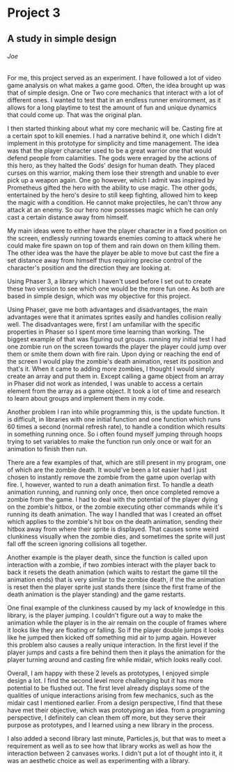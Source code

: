 
# Project 3
## A study in simple design
###### Joe

For me, this project served as an experiment. I have followed a lot of video game analysis on what makes a game good. Often, the idea brought up was that of simple design. One or Two core mechanics that interact with a lot of different ones. I wanted to test that in an endless runner environment, as it allows for a long playtime to test the amount of fun and unique dynamics that could come up. That was the original plan. 

I then started thinking about what my core mechanic will be. Casting fire at a certain spot to kill enemies. I had a narrative behind it, one which I didn't implement in this prototype for simplicity and time management. The idea was that the player character used to be a great warrior one that would defend people from calamities. The gods were enraged by the actions of this hero, as they halted the Gods' design for human death. They placed curses on this warrior, making them lose their strength and unable to ever pick up a weapon again. One go however, which I admit was inspired by Prometheus gifted the hero with the ability to use magic. The other gods, entertained by the hero's desire to still keep fighting, allowed him to keep the magic with a condition. He cannot make projectiles, he can't throw any attack at an enemy. So our hero now possesses magic which he can only cast a certain distance away from himself. 

My main ideas were to either have the player character in a fixed position on the screen, endlessly running towards enemies coming to attack where he could make fire spawn on top of them and rain down on them killing them. The other idea was the have the player be able to move but cast the fire a set distance away from himself thus requiring precise control of the character's position and the direction they are looking at. 

Using Phaser 3, a library which I haven't used before I set out to create these two version to see which one would be the more fun one. As both are based in simple design, which was my objective for this project.

Using Phaser, gave me both advantages and disadvantages, the main advantages were that it animates sprites easily and handles collision really well. 
The disadvantages were, first I am unfamiliar with the specific properties in Phaser so I spent more time learning than working. The biggest example of that was figuring out groups. running my initial test I had one zombie run on the screen towards the player the player could jump over them or smite them down with fire rain. Upon dying or reaching the end of the screen I would play the zombie's death animation, reset its position and that's it. When it came to adding more zombies, I thought I would simply create an array and put them in. Except calling a game object from an array in Phaser did not work as intended, I was unable to access a certain element from the array as a game object. It took a lot of time and research to learn about groups and implement them in my code. 

Another problem I ran into while programming this, is the update function. It is difficult, in libraries with one initial function and one function which runs 60 times a second (normal refresh rate), to handle a condition which results in something running once. So i often found myself jumping through hoops trying to set variables to make the function run only once or wait for an animation to finish then run. 

There are a few examples of that, which are still present in my program, one of which are the zombie death. It would've been a lot easier had I just chosen to instantly remove the zombie from the game upon overlap with fire. I, however, wanted to run a death animation first. To handle a death animation running, and running only once, then once completed remove a zombie from the game. I had to deal with the potential of the player dying on the zombie's hitbox, or the zombie executing other commands while it's running its death animation. The way I handled that was I created an offset which applies to the zombie's hit box on the death animation, sending their hitbox away from where their sprite is displayed. That causes some weird clunkiness visually when the zombie dies, and sometimes the sprite will just fall off the screen ignoring collisions all together.  

Another example is the player death, since the function is called upon interaction with a zombie, if two zombies interact with the player back to back it resets the death animation (which waits to restart the game till the animation ends) that is very similar to the zombie death, if the the animation is reset then the player sprite just stands there (since the first frame of the death animation is the player standing) and the game restarts.

One final example of the clunkiness caused by my lack of knowledge in this library, is the player jumping. I couldn't figure out a way to make the animation while the player is in the air remain on the couple of frames where it looks like they are floating or falling. So if the player double jumps it looks like he jumped then kicked off something mid air to jump again. However this problem also causes a really unique interaction. In the first level if the player jumps and casts a fire behind them then it plays the animation for the player turning around and casting fire while midair, which looks really cool.

Overall, I am happy with these 2 levels as prototypes, I enjoyed simple design a lot. I find the second level more challenging but it has more potential to be flushed out. The first level already displays some of the qualities of unique interactions arising from few mechanics, such as the midair cast I mentioned earlier. From a design perspective, I find that these have met their objective, which was prototyping an idea. from a programing perspective, I definitely can clean them off more, but they serve their purpose as prototypes, and I learned using a new library in the process.

I also added a second library last minute, Particles.js, but that was to meet a requirement as well as to see how that library works as well as how the interaction between 2 canvases works. I didn't put a lot of thought into it, it was an aesthetic choice as well as experimenting with a library. 
